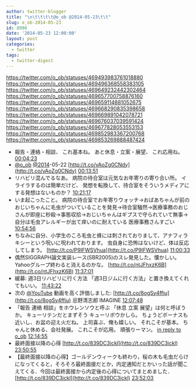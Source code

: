 ```yaml
---
author: twitter-blogger
title: "\n\t\t\t\t@o_ob @2014-05-23\t\t"
slug: o_ob-2014-05-23
id: 8996
date: '2014-05-23 12:00:00'
layout: post
categories:
  - twitter
tags:
  - twitter-digest
---
```


https://twitter.com/o_ob/statuses/469493983761018880 https://twitter.com/o_ob/statuses/469496368558383105 https://twitter.com/o_ob/statuses/469649232442302464 https://twitter.com/o_ob/statuses/469657700758876160 https://twitter.com/o_ob/statuses/469659114881052675 https://twitter.com/o_ob/statuses/469668290835398658 https://twitter.com/o_ob/statuses/469669891042078721 https://twitter.com/o_ob/statuses/469676037039591424 https://twitter.com/o_ob/statuses/469677828053553153 https://twitter.com/o_ob/statuses/469852983367200768 https://twitter.com/o_ob/statuses/469853269888487424  

*   報告・連絡・相談、 これ基本ね。 あと休息・立案・展望、 これ応用ね。 [00:04:23](https://twitter.com/o_ob/statuses/469493983761018880)
*   [@o_ob](https://twitter.com/o_ob) [@2014](https://twitter.com/2014)-05-22 [http://t.co/vAoZg0CNdy](http://t.co/vAoZg0CNdy) [00:13:51](https://twitter.com/o_ob/statuses/469496368558383105)
*   リハビリ混んでるなあ。 病院の待合室は元気なお年寄りの寄り合い所。 イライラするのは簡単だけど、 発想を転換して、待合室をそういうメディアにする発想はないものか？ [10:21:17](https://twitter.com/o_ob/statuses/469649232442302464)
*   いま起こったこと。 病院の待合室でお年寄りウォッチ→おばあちゃんが前のおじいちゃんに毛虫がついていることを発見→待合室騒然→医療事務のおじさんが即座に秒殺→事態収拾→おじいちゃんはギプスで守られていて無事→自分は毛虫アレルギーが出て痒いのに耐えている 医療事務さんすごい [10:54:56](https://twitter.com/o_ob/statuses/469657700758876160)
*   ちなみに自分、小学生のころ毛虫と蜂には刺されておりまして、アナフィラキシーという呪いに呪われております。 虫自身に恐怖はないけど、体は反応してしまう。 [http://t.co/P9IFWSVhua](http://t.co/P9IFWSVhua) [11:00:33](https://twitter.com/o_ob/statuses/469659114881052675)
*   偶然SIGGRAPH論文実装レース(SBR2005)のスレ発見した。懐かしい。Yahooグループ終わると消えるのかな。 [http://t.co/ntJFhxzK6B](http://t.co/ntJFhxzK6B) [11:37:01](https://twitter.com/o_ob/statuses/469668290835398658)
*   緩募: 週3日リハビリに行く方法 「週3日ジムに行く方法」と置き換えてくれてもいい。 [11:43:22](https://twitter.com/o_ob/statuses/469669891042078721)
*   次の [@YouTube](https://twitter.com/YouTube) 動画を高く評価しました: [http://t.co/8ogSy4ffiu](http://t.co/8ogSy4ffiu) 忌野清志郎 IMAGINE [12:07:48](https://twitter.com/o_ob/statuses/469676037039591424)
*   「報告 連絡 相談」をホウレンソウと呼ぶ 「休息 立案 展望」は何と呼ぼうか。 キューリテンだとまずそう キューリボウかしら。 ちょうどボーナスも近いし、お盆の迎え火だね。 上司喜ぶ、俺も嬉しい。 それこそが基本。 ちゃんと休める、会社発展。 これこそが応用。 頑張りーマン。 [in reply to o_ob](https://twitter.com/o_ob/statuses/469493983761018880) [12:14:55](https://twitter.com/o_ob/statuses/469677828053553153)
*   最終面接以降の心得 [http://t.co/839DC3ickl](http://t.co/839DC3ickl) [23:50:55](https://twitter.com/o_ob/statuses/469852983367200768)
*   【最終面接以降の心得】ゴールデンウィークも終わり，桜の木も毛虫だらけになってくると，そろそろ最終面接だとか，内定通知だとかいった話が聞こえてくる．今回は最終面接から内定後の心得についてまとめました． [http://t.co/839DC3ickl](http://t.co/839DC3ickl) [23:52:03](https://twitter.com/o_ob/statuses/469853269888487424)